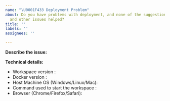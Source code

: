 ```yaml
---
name: "\U0001F433 Deployment Problem"
about: Do you have problems with deployment, and none of the suggestions in the docs
  and other issues helped?
title: ''
labels: ''
assignees: ''

---
```


<!--
Thanks for reporting an issue with deployment 🙌 ❤️

Before opening a new issue, please make sure that we do not have any duplicates already open. You can ensure this by searching the issue list for this repository. If there is a duplicate, please close your issue and add a comment to the existing issue instead.
-->

**Describe the issue:**

<!-- Describe your issue, but please be descriptive! Include screenshots, logs, code or other info to help explain your problem -->

**Technical details:**

- Workspace version <!-- run `echo $WORKSPACE_VERSION` inside the workspace -->: 
- Docker version <!-- run `docker version` on host machine -->: 
- Host Machine OS (Windows/Linux/Mac): 
- Command used to start the workspace <!-- e.g. `docker run -p 8091:8091 mltooling/ml-workspace:latest` -->:
- Browser (Chrome/Firefox/Safari):
